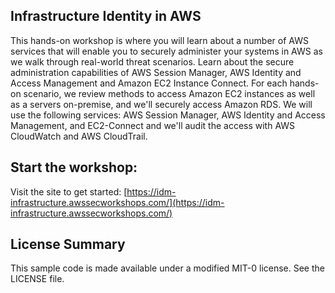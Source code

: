 ## Infrastructure Identity in AWS

This hands-on workshop is where you will learn about a number of AWS services that will enable you to securely administer your systems in AWS as we walk through real-world threat scenarios. Learn about the secure administration capabilities of AWS Session Manager, AWS Identity and Access Management and Amazon EC2 Instance Connect. For each hands-on scenario, we review methods to access Amazon EC2 instances as well as a servers on-premise, and we'll securely access Amazon RDS. We will use the following services: AWS Session Manager, AWS Identity and Access Management, and EC2-Connect and we'll audit the access with AWS CloudWatch and AWS CloudTrail.

## Start the workshop:

Visit the site to get started: [https://idm-infrastructure.awssecworkshops.com/](https://idm-infrastructure.awssecworkshops.com/)

## License Summary

This sample code is made available under a modified MIT-0 license. See the LICENSE file.
